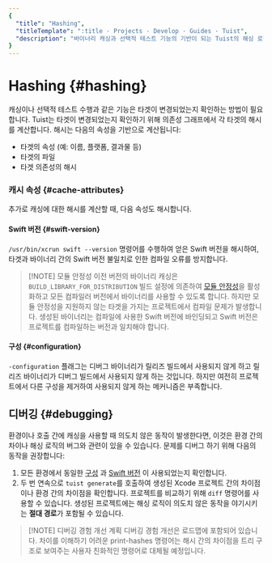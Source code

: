 ```yaml
---
{
  "title": "Hashing",
  "titleTemplate": ":title · Projects · Develop · Guides · Tuist",
  "description": "바이너리 캐싱과 선택적 테스트 기능의 기반이 되는 Tuist의 해싱 로직에 대해 배워봅니다."
}
---
```

# Hashing {#hashing}

<LocalizedLink href="/guides/features/build/cache">캐싱</LocalizedLink>이나 선택적 테스트 수행과 같은 기능은 타겟이 변경되었는지 확인하는 방법이 필요합니다. Tuist는 타겟이 변경되었는지 확인하기 위해 의존성 그래프에서 각 타겟의 해시를 계산합니다. 해시는 다음의 속성을 기반으로 계산됩니다:

- 타겟의 속성 (예: 이름, 플랫폼, 결과물 등)
- 타겟의 파일
- 타겟 의존성의 해시

### 캐시 속성 {#cache-attributes}

추가로 캐싱에 대한 해시를 계산할 때, 다음 속성도 해시합니다.

#### Swift 버전 {#swift-version}

`/usr/bin/xcrun swift --version` 명령어를 수행하여 얻은 Swift 버전을 해시하여, 타겟과 바이너리 간의 Swift 버전 불일치로 인한 컴파일 오류를 방지합니다.

> [!NOTE] 모듈 안정성
> 이전 버전의 바이너리 캐싱은 `BUILD_LIBRARY_FOR_DISTRIBUTION` 빌드 설정에 의존하여 [모듈 안정성](https://www.swift.org/blog/library-evolution#enabling-library-evolution-support)을 활성화하고 모든 컴파일러 버전에서 바이너리를 사용할 수 있도록 합니다. 하지만 모듈 안정성을 지원하지 않는 타겟을 가지는 프로젝트에서 컴파일 문제가 발생합니다. 생성된 바이너리는 컴파일에 사용한 Swift 버전에 바인딩되고 Swift 버전은 프로젝트를 컴파일하는 버전과 일치해야 합니다.

#### 구성 {#configuration}

`-configuration` 플래그는 디버그 바이너리가 릴리즈 빌드에서 사용되지 않게 하고 릴리즈 바이너리가 디버그 빌드에서 사용되지 않게 하는 것입니다. 하지만 여전히 프로젝트에서 다른 구성을 제거하여 사용되지 않게 하는 메커니즘은 부족합니다.

## 디버깅 {#debugging}

환경이나 호출 간에 캐싱을 사용할 때 의도치 않은 동작이 발생한다면, 이것은 환경 간의 차이나 해싱 로직의 버그와 관련이 있을 수 있습니다. 문제를 디버그 하기 위해 다음의 동작을 권장합니다:

1. 모든 환경에서 동일한 [구성](#configuration) 과 [Swift 버전](#swift-version) 이 사용되었는지 확인합니다.
2. 두 번 연속으로 `tuist generate`를 호출하여 생성된 Xcode 프로젝트 간의 차이점이나 환경 간의 차이점을 확인합니다. 프로젝트를 비교하기 위해 `diff` 명령어를 사용할 수 있습니다. 생성된 프로젝트에는 해싱 로직이 의도치 않은 동작을 야기시키는 **절대 경로**가 포함될 수 있습니다.

> [!NOTE] 디버깅 경험 개선 계획
> 디버깅 경험 개선은 로드맵에 포함되어 있습니다. 차이를 이해하기 어려운 print-hashes 명령어는 해시 간의 차이점을 트리 구조로 보여주는 사용자 친화적인 명령어로 대체될 예정입니다.
